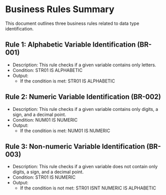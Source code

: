 # Business Rules Summary
This document outlines three business rules related to data type identification.

## Rule 1: Alphabetic Variable Identification (BR-001)
* Description: This rule checks if a given variable contains only letters.
* Condition: STR01 IS ALPHABETIC
* Output:
	* If the condition is met: STR01 IS ALPHABETIC

## Rule 2: Numeric Variable Identification (BR-002)
* Description: This rule checks if a given variable contains only digits, a sign, and a decimal point.
* Condition: NUM01 IS NUMERIC
* Output:
	* If the condition is met: NUM01 IS NUMERIC

## Rule 3: Non-numeric Variable Identification (BR-003)
* Description: This rule checks if a given variable does not contain only digits, a sign, and a decimal point.
* Condition: STR01 IS NUMERIC
* Output:
	* If the condition is not met: STR01 ISNT NUMERIC IS ALPHABETIC